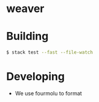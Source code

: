 # weaver

# Building

```sh
$ stack test --fast --file-watch
```

# Developing

- We use fourmolu to format
